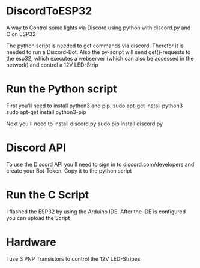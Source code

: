 # DiscordToESP32
A way to Control some lights via Discord using python with discord.py and C on ESP32

The python script is needed to get commands via discord. Therefor it is needed to run a Discord-Bot.
Also the py-script will send get()-requests to the esp32, which executes a webserver (which can also be accessed in the network) and control a 12V LED-Strip
# Run the Python script
First you'll need to install python3 and pip.
sudo apt-get install python3
sudo apt-get install python3-pip

Next you'll need to install discord.py
sudo pip install discord.py

# Discord API
To use the Discord API you'll need to sign in to discord.com/developers and create your Bot-Token.
Copy it to the python script

# Run the C Script
I flashed the ESP32 by using the Arduino IDE.
After the IDE is configured you can upload the Script

# Hardware
I use 3 PNP Transistors to control the 12V LED-Stripes
